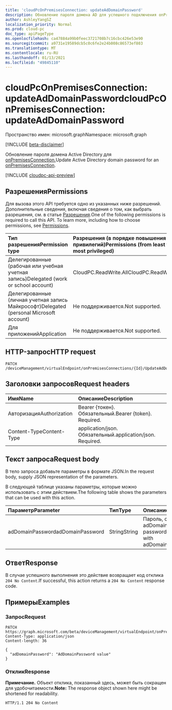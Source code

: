 ```yaml
---
title: 'cloudPcOnPremisesConnection: updateAdDomainPassword'
description: Обновление пароля домена AD для успешного подключения onPremisesConnection.
author: AshleyYangSZ
localization_priority: Normal
ms.prod: cloud-pc
doc_type: apiPageType
ms.openlocfilehash: ca47884a99b0feec3721708b7c16cbc426e53e90
ms.sourcegitcommit: a9731e19589dcb5c0c6fe2e24b008c86573ef803
ms.translationtype: MT
ms.contentlocale: ru-RU
ms.lasthandoff: 01/13/2021
ms.locfileid: "49845110"
---
```

# <a name="cloudpconpremisesconnection-updateaddomainpassword"></a><span data-ttu-id="46916-103">cloudPcOnPremisesConnection: updateAdDomainPassword</span><span class="sxs-lookup"><span data-stu-id="46916-103">cloudPcOnPremisesConnection: updateAdDomainPassword</span></span>
<span data-ttu-id="46916-104">Пространство имен: microsoft.graph</span><span class="sxs-lookup"><span data-stu-id="46916-104">Namespace: microsoft.graph</span></span>

[!INCLUDE [beta-disclaimer](../../includes/beta-disclaimer.md)]

<span data-ttu-id="46916-105">Обновление пароля домена Active Directory для [onPremisesConnection.](../resources/cloudpconpremisesconnection.md)</span><span class="sxs-lookup"><span data-stu-id="46916-105">Update Active Directory domain password for an [onPremisesConnection](../resources/cloudpconpremisesconnection.md).</span></span>

[!INCLUDE [cloudpc-api-preview](../../includes/cloudpc-api-preview.md)]

## <a name="permissions"></a><span data-ttu-id="46916-106">Разрешения</span><span class="sxs-lookup"><span data-stu-id="46916-106">Permissions</span></span>
<span data-ttu-id="46916-p101">Для вызова этого API требуется одно из указанных ниже разрешений. Дополнительные сведения, включая сведения о том, как выбрать разрешения, см. в статье [Разрешения](/graph/permissions-reference).</span><span class="sxs-lookup"><span data-stu-id="46916-p101">One of the following permissions is required to call this API. To learn more, including how to choose permissions, see [Permissions](/graph/permissions-reference).</span></span>

|<span data-ttu-id="46916-109">Тип разрешения</span><span class="sxs-lookup"><span data-stu-id="46916-109">Permission type</span></span>|<span data-ttu-id="46916-110">Разрешения (в порядке повышения привилегий)</span><span class="sxs-lookup"><span data-stu-id="46916-110">Permissions (from least to most privileged)</span></span>|
|:---|:---|
|<span data-ttu-id="46916-111">Делегированные (рабочая или учебная учетная запись)</span><span class="sxs-lookup"><span data-stu-id="46916-111">Delegated (work or school account)</span></span>|<span data-ttu-id="46916-112">CloudPC.ReadWrite.All</span><span class="sxs-lookup"><span data-stu-id="46916-112">CloudPC.ReadWrite.All</span></span>|
|<span data-ttu-id="46916-113">Делегированные (личная учетная запись Майкрософт)</span><span class="sxs-lookup"><span data-stu-id="46916-113">Delegated (personal Microsoft account)</span></span>|<span data-ttu-id="46916-114">Не поддерживается.</span><span class="sxs-lookup"><span data-stu-id="46916-114">Not supported.</span></span>|
|<span data-ttu-id="46916-115">Для приложений</span><span class="sxs-lookup"><span data-stu-id="46916-115">Application</span></span>|<span data-ttu-id="46916-116">Не поддерживается.</span><span class="sxs-lookup"><span data-stu-id="46916-116">Not supported.</span></span>|

## <a name="http-request"></a><span data-ttu-id="46916-117">HTTP-запрос</span><span class="sxs-lookup"><span data-stu-id="46916-117">HTTP request</span></span>

<!-- {
  "blockType": "ignored"
}
-->
``` http
PATCH /deviceManagement/virtualEndpoint/onPremisesConnections/{Id}/UpdateAdDomainPassword
```

## <a name="request-headers"></a><span data-ttu-id="46916-118">Заголовки запросов</span><span class="sxs-lookup"><span data-stu-id="46916-118">Request headers</span></span>
|<span data-ttu-id="46916-119">Имя</span><span class="sxs-lookup"><span data-stu-id="46916-119">Name</span></span>|<span data-ttu-id="46916-120">Описание</span><span class="sxs-lookup"><span data-stu-id="46916-120">Description</span></span>|
|:---|:---|
|<span data-ttu-id="46916-121">Авторизация</span><span class="sxs-lookup"><span data-stu-id="46916-121">Authorization</span></span>|<span data-ttu-id="46916-p102">Bearer {токен}. Обязательный.</span><span class="sxs-lookup"><span data-stu-id="46916-p102">Bearer {token}. Required.</span></span>|
|<span data-ttu-id="46916-124">Content-Type</span><span class="sxs-lookup"><span data-stu-id="46916-124">Content-Type</span></span>|<span data-ttu-id="46916-p103">application/json. Обязательный.</span><span class="sxs-lookup"><span data-stu-id="46916-p103">application/json. Required.</span></span>|

## <a name="request-body"></a><span data-ttu-id="46916-127">Текст запроса</span><span class="sxs-lookup"><span data-stu-id="46916-127">Request body</span></span>
<span data-ttu-id="46916-128">В тело запроса добавьте параметры в формате JSON.</span><span class="sxs-lookup"><span data-stu-id="46916-128">In the request body, supply JSON representation of the parameters.</span></span>

<span data-ttu-id="46916-129">В следующей таблице указаны параметры, которые можно использовать с этим действием.</span><span class="sxs-lookup"><span data-stu-id="46916-129">The following table shows the parameters that can be used with this action.</span></span>

|<span data-ttu-id="46916-130">Параметр</span><span class="sxs-lookup"><span data-stu-id="46916-130">Parameter</span></span>|<span data-ttu-id="46916-131">Тип</span><span class="sxs-lookup"><span data-stu-id="46916-131">Type</span></span>|<span data-ttu-id="46916-132">Описание</span><span class="sxs-lookup"><span data-stu-id="46916-132">Description</span></span>|
|:---|:---|:---|
|<span data-ttu-id="46916-133">adDomainPassword</span><span class="sxs-lookup"><span data-stu-id="46916-133">adDomainPassword</span></span>|<span data-ttu-id="46916-134">String</span><span class="sxs-lookup"><span data-stu-id="46916-134">String</span></span>|<span data-ttu-id="46916-135">Пароль, связанный с adDomainUsername</span><span class="sxs-lookup"><span data-stu-id="46916-135">The password associated with adDomainUsername</span></span>|



## <a name="response"></a><span data-ttu-id="46916-136">Ответ</span><span class="sxs-lookup"><span data-stu-id="46916-136">Response</span></span>

<span data-ttu-id="46916-137">В случае успешного выполнения это действие возвращает код отклика `204 No Content`.</span><span class="sxs-lookup"><span data-stu-id="46916-137">If successful, this action returns a `204 No Content` response code.</span></span>

## <a name="examples"></a><span data-ttu-id="46916-138">Примеры</span><span class="sxs-lookup"><span data-stu-id="46916-138">Examples</span></span>

### <a name="request"></a><span data-ttu-id="46916-139">Запрос</span><span class="sxs-lookup"><span data-stu-id="46916-139">Request</span></span>
<!-- {
  "blockType": "request",
  "name": "cloudpconpremisesconnection_updateaddomainpassword"
}
-->

``` http
PATCH https://graph.microsoft.com/beta/deviceManagement/virtualEndpoint/onPremisesConnections/{Id}/UpdateAdDomainPassword
Content-Type: application/json
Content-length: 36

{
  "adDomainPassword": "AdDomainPassword value"
}
```


### <a name="response"></a><span data-ttu-id="46916-140">Отклик</span><span class="sxs-lookup"><span data-stu-id="46916-140">Response</span></span>
<span data-ttu-id="46916-141">**Примечание.** Объект отклика, показанный здесь, может быть сокращен для удобочитаемости.</span><span class="sxs-lookup"><span data-stu-id="46916-141">**Note:** The response object shown here might be shortened for readability.</span></span>
<!-- {
  "blockType": "response",
  "truncated": true
}
-->
``` http
HTTP/1.1 204 No Content
```
